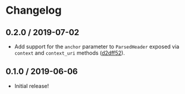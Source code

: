 # Changelog

## 0.2.0 / 2019-07-02

- Add support for the `anchor` parameter to `ParsedHeader` exposed via `context` and `context_uri` methods ([d2dff52](https://github.com/jgarber623/link-header-parser-ruby/commit/d2dff52)).

## 0.1.0 / 2019-06-06

- Initial release!
